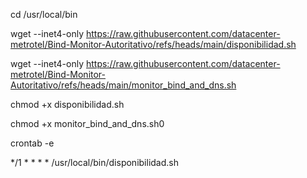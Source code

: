 cd /usr/local/bin

wget --inet4-only https://raw.githubusercontent.com/datacenter-metrotel/Bind-Monitor-Autoritativo/refs/heads/main/disponibilidad.sh

wget --inet4-only https://raw.githubusercontent.com/datacenter-metrotel/Bind-Monitor-Autoritativo/refs/heads/main/monitor_bind_and_dns.sh

chmod +x disponibilidad.sh

chmod +x monitor_bind_and_dns.sh0

crontab -e

*/1 * * * * /usr/local/bin/disponibilidad.sh
